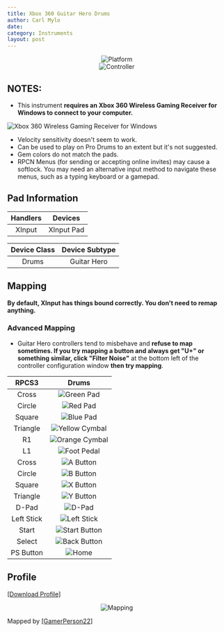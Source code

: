 ```yaml
---
title: Xbox 360 Guitar Hero Drums
author: Carl Mylo
date: 
category: Instruments
layout: post
---
```


<div align="center"> <img src="https://raw.githubusercontent.com/hmxmilohax/rb3-pc/main/assets/images/instruments/plat/360.png" alt="Platform" title="Platform"></div>

<div align="center"> <img src="https://raw.githubusercontent.com/hmxmilohax/rb3-pc/main/assets/images/instruments/cont/ghdrmscontroller.png" alt="Controller" title="Controller"></div>

## NOTES:

* This instrument **requires an Xbox 360 Wireless Gaming Receiver for Windows to connect to your computer.**

![Xbox 360 Wireless Gaming Receiver for Windows](https://raw.githubusercontent.com/hmxmilohax/rb3-pc/main/assets/images/btns/ctrls/360/receiver.png "Xbox 360 Wireless Gaming Receiver for Windows")

* Velocity sensitivity doesn't seem to work.
* Can be used to play on Pro Drums to an extent but it's not suggested.
* Gem colors do not match the pads.
* RPCN Menus (for sending or accepting online invites) may cause a softlock. You may need an alternative input method to navigate these menus, such as a typing keyboard or a gamepad.

## Pad Information

| Handlers | Devices |
|:------------------:|:---------------------:|
| XInput | XInput Pad |

| Device Class | Device Subtype |
|:------------------:|:---------------------:|
| Drums | Guitar Hero |

## Mapping

**By default, XInput has things bound correctly. You don't need to remap anything.**

### Advanced Mapping

* Guitar Hero controllers tend to misbehave and **refuse to map sometimes. If you try mapping a button and always get "U+" or something similar, click "Filter Noise"** at the bottom left of the controller configuration window **then try mapping**.

| **RPCS3** | **Drums** |
|:------------------:|:---------------------:|
| Cross | ![Green Pad](https://raw.githubusercontent.com/hmxmilohax/rb3-pc/main/assets/images/btns/drms/gh/gp.png "Green Pad") |
| Circle | ![Red Pad](https://raw.githubusercontent.com/hmxmilohax/rb3-pc/main/assets/images/btns/drms/gh/rp.png "Red Pad") |
| Square | ![Blue Pad](https://raw.githubusercontent.com/hmxmilohax/rb3-pc/main/assets/images/btns/drms/gh/bp.png "Blue Pad") |
| Triangle | ![Yellow Cymbal](https://raw.githubusercontent.com/hmxmilohax/rb3-pc/main/assets/images/btns/drms/gh/yc.png "Yellow Cymbal") |
| R1 | ![Orange Cymbal](https://raw.githubusercontent.com/hmxmilohax/rb3-pc/main/assets/images/btns/drms/gh/oc.png "Orange Cymbal") |
| L1 | ![Foot Pedal](https://raw.githubusercontent.com/hmxmilohax/rb3-pc/main/assets/images/btns/drms/gh/kp.png "Foot Pedal") |
| Cross | ![A Button](https://raw.githubusercontent.com/hmxmilohax/rb3-pc/main/assets/images/btns/ctrls/360/a.png "A Button") |
| Circle | ![B Button](https://raw.githubusercontent.com/hmxmilohax/rb3-pc/main/assets/images/btns/ctrls/360/b.png "B Button") |
| Square | ![X Button](https://raw.githubusercontent.com/hmxmilohax/rb3-pc/main/assets/images/btns/ctrls/360/x.png "X Button") |
| Triangle | ![Y Button](https://raw.githubusercontent.com/hmxmilohax/rb3-pc/main/assets/images/btns/ctrls/360/y.png "Y Button") |
| D-Pad | ![D-Pad](https://raw.githubusercontent.com/hmxmilohax/rb3-pc/main/assets/images/btns/ctrls/xbox/dp.png "D-Pad") |
| Left Stick | ![Left Stick](https://raw.githubusercontent.com/hmxmilohax/rb3-pc/main/assets/images/btns/ctrls/360/ls.png "Left Stick") |
| Start | ![Start Button](https://raw.githubusercontent.com/hmxmilohax/rb3-pc/main/assets/images/btns/ctrls/360/start.png "Start Button") |
| Select | ![Back Button](https://raw.githubusercontent.com/hmxmilohax/rb3-pc/main/assets/images/btns/ctrls/360/back.png "Back Button") |
| PS Button | ![Home](https://raw.githubusercontent.com/hmxmilohax/rb3-pc/main/assets/images/btns/ctrls/360/home.png "Home") |

## Profile

[[Download Profile]](https://github.com/hmxmilohax/rb3-pc/raw/main/instrument-repo/Xbox%20360%20Guitar%20Hero%20Drums.7z)

<div align="center"> <img src="https://raw.githubusercontent.com/hmxmilohax/rb3-pc/main/assets/images/instruments/maps/360ghdrmsmapping.png" alt="Mapping" title="Mapping"></div>

Mapped by [[GamerPerson22]](https://www.youtube.com/channel/UCC5SlXPlnlGwBG7w6mvfx8g)